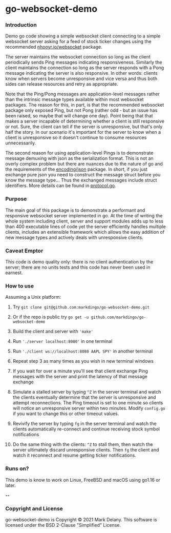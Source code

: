 # go-websocket-demo

### Introduction

Demo go code showing a simple websocket client connecting to a simple websocket server
asking for a feed of stock ticker changes using the recommended
[nhooyr.io/websocket](https://nhooyr.io/websocket) package.

The server maintains the websocket connection so long as the client periodically sends
Ping messages indicating responsiveness. Similarly the client maintains the connection so
long as the server responds with a Pong message indicating the server is also
responsive. In other words: clients know when servers become unresponsive and vice versa
and thus both sides can release resources and retry as appropriate.

Note that the Ping/Pong messages are application-level messages rather than the intrinsic
message types available within most websocket packages. The reason for this, in part, is
that the recommended websocket package only exposed Ping, but not Pong (rather odd - but
an issue has been raised, so maybe that will change one day). Point being that that makes
a server incapable of determining whether a client is still responsive or not. Sure, the
client can tell if the server is unresponsive, but that's only half the story. In our
scenario it's important for the server to know when a client is unresponsive so it doesn't
continue to consume resources unnecessarily.

The second reason for using application-level Pings is to demonstrate message demuxing
with json as the serialization format. This is not an overly complex problem but there are
nuances due to the nature of go and the requirements of the
[encoding/json](https://golang.org/pkg/encoding/json/) package. In short, if you just
exchange pure json you need to construct the message struct before you know the message
type... Thus the exchanged messages include struct identifiers. More details can be found
in [protocol.go](https://github.com/markdingo/go-websocket-demo/blob/main/protocol.go).

### Purpose

The main goal of this package is to demonstrate a performant and responsive websocket
server implemented in go. At the time of writing the whole system including client, server
and support modules adds up to less than 400 executable lines of code yet the server
efficiently handles multiple clients, includes an extensible framework which allows the
easy addition of new message types and actively deals with unresponsive clients.

### Caveat Emptor

This code is demo quality only: there is no client authentication by the server; there are
no units tests and this code has never been used in earnest.

### How to use

Assuming a Unix platform:

1. Try `git clone git@github.com:markdingo/go-websocket-demo.git`

1. Or if the repo is public try `go get -u github.com/markdingo/go-websocket-demo`

1. Build the client and server with `'make'`

1. Run `'./server localhost:8080'` in one terminal

1. Run `'./client ws://localhost:8080 AAPL SPY'` in another terminal

1. Repeat step 3 as many times as you wish in new terminal windows

1. If you wait for over a minute you'll see that client exchange Ping messages with the server
and print the latency of that message exchange

1. Simulate a stalled server by typing `^Z` in the server terminal and watch the clients
eventually determine that the server is unresponsive and attempt reconnections. The Ping
timeout is set to one minute so clients will notice an unresponsive server within two
minutes. Modify `config.go` if you want to change this or other timeout values.

1. Revivify the server by typing `fg` in the server terminal and watch the clients
automatically re-connect and continue receiving stock symbol notifications

1. Do the same thing with the clients: `^Z` to stall them, then watch the server
ultimately discard unresponsive clients. Then `fg` the client and watch it reconnect
and resume getting ticker notifications.

### Runs on?

This demo is know to work on Linux, FreeBSD and macOS using go1.16 or later.

**--**

### Copyright and License

go-websocket-demo is Copyright :copyright: 2021 Mark Delany. This software is licensed
under the BSD 2-Clause "Simplified" License.
